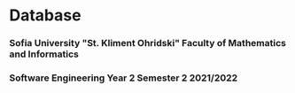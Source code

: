 # Database

<h3>Sofia University "St. Kliment Ohridski" Faculty of Mathematics and Informatics </h3>
<h3>Software Engineering Year 2 Semester 2 2021/2022 </h3>
